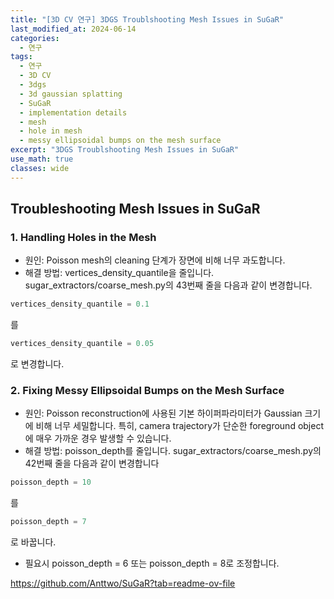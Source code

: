 ```yaml
---
title: "[3D CV 연구] 3DGS Troublshooting Mesh Issues in SuGaR"
last_modified_at: 2024-06-14
categories:
  - 연구
tags:
  - 연구
  - 3D CV
  - 3dgs
  - 3d gaussian splatting
  - SuGaR
  - implementation details
  - mesh
  - hole in mesh
  - messy ellipsoidal bumps on the mesh surface
excerpt: "3DGS Troublshooting Mesh Issues in SuGaR"
use_math: true
classes: wide
---
```


## Troubleshooting Mesh Issues in SuGaR

### 1. Handling Holes in the Mesh
- 원인: Poisson mesh의 cleaning 단계가 장면에 비해 너무 과도합니다.
- 해결 방법: vertices_density_quantile을 줄입니다. sugar_extractors/coarse_mesh.py의 43번째 줄을 다음과 같이 변경합니다.

```python
vertices_density_quantile = 0.1
```
를
```python
vertices_density_quantile = 0.05
```
로 변경합니다.

### 2. Fixing Messy Ellipsoidal Bumps on the Mesh Surface
- 원인: Poisson reconstruction에 사용된 기본 하이퍼파라미터가 Gaussian 크기에 비해 너무 세밀합니다. 특히, camera trajectory가 단순한 foreground object에 매우 가까운 경우 발생할 수 있습니다.
- 해결 방법: poisson_depth를 줄입니다. sugar_extractors/coarse_mesh.py의 42번째 줄을 다음과 같이 변경합니다

```python
poisson_depth = 10
```
를
```python
poisson_depth = 7
```
로 바꿉니다.

- 필요시 poisson_depth = 6 또는 poisson_depth = 8로 조정합니다.

https://github.com/Anttwo/SuGaR?tab=readme-ov-file




